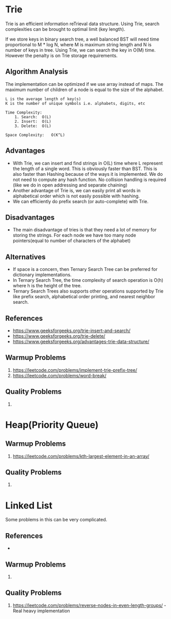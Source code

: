 # Trie
Trie is an efficient information reTrieval data structure. Using Trie, search complexities can be brought to optimal limit (key length). 

If we store keys in binary search tree, a well balanced BST will need time proportional to M * log N, where M is maximum string length and N is number of keys in tree. Using Trie, we can search the key in O(M) time. However the penalty is on Trie storage requirements.

## Algorithm Analysis
The implementation can be optimized if we use array instead of maps. The maximum number of children of a node is equal to the size of the alphabet.
```
L is the average length of key(s)
K is the number of unique symbols i.e. alphabets, digits, etc

Time Complexity:   
    1. Search:  O(L)
    2. Insert:  O(L)
    3. Delete:  O(L)

Space Complexity:   O(K^L)
```

## Advantages
- With Trie, we can insert and find strings in O(L) time where L represent the length of a single word. This is obviously faster than BST. This is also faster than Hashing because of the ways it is implemented. We do not need to compute any hash function. No collision handling is required (like we do in open addressing and separate chaining)
- Another advantage of Trie is, we can easily print all words in alphabetical order which is not easily possible with hashing.
- We can efficiently do prefix search (or auto-complete) with Trie.

## Disadvantages
- The main disadvantage of tries is that they need a lot of memory for storing the strings. For each node we have too many node pointers(equal to number of characters of the alphabet)

## Alternatives
- If space is a concern, then Ternary Search Tree can be preferred for dictionary implementations.
- In Ternary Search Tree, the time complexity of search operation is O(h) where h is the height of the tree.
- Ternary Search Trees also supports other operations supported by Trie like prefix search, alphabetical order printing, and nearest neighbor search.

## References
- https://www.geeksforgeeks.org/trie-insert-and-search/
- https://www.geeksforgeeks.org/trie-delete/
- https://www.geeksforgeeks.org/advantages-trie-data-structure/

## Warmup Problems
1. https://leetcode.com/problems/implement-trie-prefix-tree/
2. https://leetcode.com/problems/word-break/

## Quality Problems
1. 


# Heap(Priority Queue)

## Warmup Problems
1. https://leetcode.com/problems/kth-largest-element-in-an-array/

## Quality Problems
1. 

# Linked List
Some problems in this can be very complicated. 

## References
- 

## Warmup Problems
1. 

## Quality Problems
1. https://leetcode.com/problems/reverse-nodes-in-even-length-groups/ - Real heavy implementation